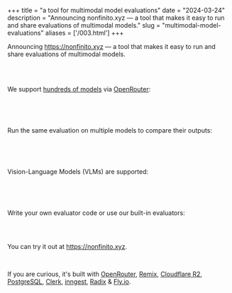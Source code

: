+++
title = "a tool for multimodal model evaluations"
date = "2024-03-24"
description = "Announcing nonfinito.xyz — a tool that makes it easy to run and share evaluations of multimodal models."
slug = "multimodal-model-evaluations"
aliases = ['/003.html']
+++

<p>
  Announcing <a href="https://nonfinito.xyz">https://nonfinito.xyz</a> — a
  tool that makes it easy to run and share evaluations of multimodal
  models.
</p>
<br />

<a href="https://nonfinito.xyz" target="_blank" rel="noopener noreferrer">
  <img
    src="https://asselinpaul.com/img/003/homepage.png"
    alt=""
  />
</a>
<br />
<br />

<p>
  We support
  <a
    href="https://nonfinito.xyz/models"
    target="_blank"
    rel="noopener noreferrer"
    >hundreds of models</a
  >
  via
  <a
    href="https://openrouter.ai"
    target="_blank"
    rel="noopener noreferrer"
    >OpenRouter</a
  >:
</p>

<a
href="https://nonfinito.xyz/models"
target="\_blank"
rel="noopener noreferrer">

<img
src="https://asselinpaul.com/img/003/supported_models.png"
alt=""
/>

</a>
<br /><br />
<p>
  Run the same evaluation on multiple models to compare their outputs:
</p>

<a
href="https://nonfinito.xyz/evals?eval_input=db5fdb62-e778-47cd-a0c0-8357f8ab330d"
target="\_blank"
rel="noopener noreferrer">

<img
src="https://asselinpaul.com/img/003/doctor.png"
alt=""
/>

</a>

<br /><br />

<p>Vision-Language Models (VLMs) are supported:</p>

<a
href="https://nonfinito.xyz/evals?eval_input=7f66f94d-dad8-4991-b5be-2270d3a75264"
target="\_blank"
rel="noopener noreferrer">

<img
src="https://asselinpaul.com/img/003/ft.png"
alt=""
/>

</a>

<br /><br />

<p>Write your own evaluator code or use our built-in evaluators:</p>

<img
src="https://asselinpaul.com/img/003/create_new_eval.png"
alt=""
/>

<br />
<p>
  You can try it out at
  <a
    target="_blank"
    rel="noopener noreferrer"
    href="https://nonfinito.xyz"
    >https://nonfinito.xyz</a
  >.
</p>

<br />

<p>
  If you are curious, it's built with
  <a
    href="https://openrouter.ai"
    target="_blank"
    rel="noopener noreferrer"
    >OpenRouter</a
  >,
  <a href="https://remix.run" target="_blank" rel="noopener noreferrer"
    >Remix</a
  >,
  <a
    href="https://www.cloudflare.com/developer-platform/r2/"
    target="_blank"
    rel="noopener noreferrer"
    >Cloudflare R2</a
  >,
  <a
    href="https://supabase.com/database"
    target="_blank"
    rel="noopener noreferrer"
    >PostgreSQL</a
  >,
  <a href="https://clerk.com" target="_blank" rel="noopener noreferrer"
    >Clerk</a
  >,
  <a
    href="https://www.inngest.com"
    target="_blank"
    rel="noopener noreferrer"
    >inngest</a
  >,
  <a
    href="https://www.radix-ui.com"
    target="_blank"
    rel="noopener noreferrer"
    >Radix</a
  >
  &
  <a href="https://fly.io" target="_blank" rel="noopener noreferrer"
    >Fly.io</a
  >.
</p>
